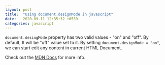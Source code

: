 ```yaml
---
layout: post
title:  "Using document.designMode in javascript"
date:   2020-09-11 12:35:32 +0530
categories: javascript
---
```


`document.desingMode` property has two valid values - "on" and "off".
By default, It will be "off" value set to it. By setting
`document.designMode = "on"`, we can start edit any content in current HTML Document. 

Check out the [MDN Docs][MDNDOCS] for more info.

[MDNDOCS]: https://developer.mozilla.org/en-US/docs/Web/API/Document/designMode


